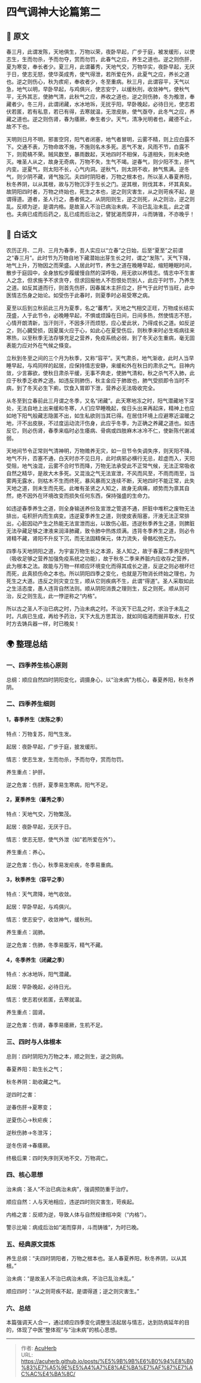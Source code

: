 # 四气调神大论篇第二


## 📜 原文

春三月，此谓发陈，天地俱生，万物以荣，夜卧早起，广步于庭，被发缓形，以使志生，生而勿杀，予而勿夺，赏而勿罚，此春气之应，养生之道也。逆之则伤肝，夏为寒变，奉长者少。夏三月，此谓蕃秀，天地气交，万物华实，夜卧早起，无厌于日，使志无怒，使华英成秀，使气得泄，若所爱在外，此夏气之应，养长之道也。逆之则伤心，秋为痎疟，奉收者少，冬至重病。秋三月，此谓容平，天气以急，地气以明，早卧早起，与鸡俱兴，使志安宁，以缓秋刑，收敛神气，使秋气平，无外其志，使肺气清，此秋气之应，养收之道也，逆之则伤肺，冬为飧泄，奉藏者少。冬三月，此谓闭藏，水冰地坼，无扰乎阳，早卧晚起，必待日光，使志若伏若匿，若有私意，若已有得，去寒就温，无泄皮肤，使气亟夺，此冬气之应，养藏之道也。逆之则伤肾，春为痿厥，奉生者少。天气，清净光明者也，藏德不止，故不下也。

天明则日月不明，邪害空窍，阳气者闭塞，地气者冒明，云雾不精，则上应白露不下。交通不表，万物命故不施，不施则名木多死。恶气不发，风雨不节，白露不下，则菀槁不荣。贼风数至，暴雨数起，天地四时不相保，与道相失，则未央绝灭。唯圣人从之，故身无奇病，万物不失，生气不竭。逆春气，则少阳不生，肝气内变。逆夏气，则太阳不长，心气内洞。逆秋气，则太阴不收，肺气焦满。逆冬气，则少阴不藏，肾气独沉。夫四时阴阳者，万物之根本也，所以圣人春夏养阳，秋冬养阴，以从其根，故与万物沉浮于生长之门。逆其根，则伐其本，坏其真矣。故阴阳四时者，万物之终始也，死生之本也，逆之则灾害生，从之则苛疾不起，是谓得道。道者，圣人行之，愚者佩之。从阴阳则生，逆之则死，从之则治，逆之则乱。反顺为逆，是谓内格。是故圣人不治已病治未病，不治已乱治未乱，此之谓也。夫病已成而后药之，乱已成而后治之，譬犹渴而穿井，斗而铸锥，不亦晚乎！

## 🌿 白话文

农历正月、二月、三月为春季，吾人实应以“立春”之日始，后至“夏至”之前谓之“春三月”。此时节为万物自地下藏潜始出芽生长之时，谓之“发陈”。天气下降，地气上升，万物因之而荣盛。人居此时节，养生之道在晚睡早起，缩短睡眠时间，散步于庭园中，全身放松步履缓慢自然的深呼吸，用无欲以养情志。情志中不生害人之念，但求施予不求贪夺，但求回报他人不怨恨处罚别人，此应于时节，乃养生之道。如反其道而行，则首先伤肝，因春属木主肝应之，肝气于此时节当旺，此中医情志伤身之始论。如受伤于此春时，则夏季时必易受寒之病。

夏至以后到立秋前此三月为夏季，名之“蕃秀”。天地之气相交正旺，万物成长结实茂盛，人于此节令，必晚睡早起，不惧或烦躁在日间，日间多热，然使情志不怒，心情开朗清新，当汗则汗，不因多汗而烦怒，应心爱此状，乃得成长之道。如反逆之，则心臓受损，因夏属火应于心，如此心在夏受伤后，则秋季来时必生咳病往来寒热，以至秋季无法存够充足之营养，免疫系统必弱，到了冬天必生重病，毫无固表能力应对外在气候之倏变。

立秋到冬至之间的三个月为秋季，又称“容平”。天气肃杀，地气渐收，此时人当早睡早起，与鸡同样的起居，应保持情志安静，来缓和外在秋日的肃杀之气。目神内敛，少言寡欲，使秋日肃杀平缓，无事不奔走，使肺气清和，秋之杀气不入肺，此应于秋季乏收养之道。如违反则肺伤，秋主金应于肺故也，肺气受损即令当时不病，到了冬天必生下痢，饮食入胃即下泄，营养必无法吸收完全。

从冬至到立春前此三月谓之冬季，又名“闭藏”。此天寒地冻之时，阳气潜藏地下深处，无法自地上出来缓和冬寒，人们应早睡晚起，俟日头出来再起床，精神上也应如地下阳气般藏志隐匿不出，如生私欲则当其已得。在居住环境上应避寒近温暖之地，汗不出皮肤，不过度运动流汗伤身，此应乎冬季，为正确之养藏之道也。如违反它，则必伤肾，春季来临时必生痿病、骨病或四肢麻木冰冷不仁，使新陈代谢减弱。

天地间节令正常则气清神明，万物赡养无灾，如一旦节令失调失序，则天阳不降，地气不升，否塞不通，白天时亦不见日月，此时病邪必横行无忌，趁虚而入，天阳受阻，地气浊混，云雾不合时节而降，万物无法承受此不正常气候，无法正常吸收自然之精华，是故大木多死。又混浊之气无法宣泄，不风而风至，不雨而雨至，当雾两无露水，则枯木不生而终死，暴风暴雨又连续不断，天地四时不能正常，此失天地之道，则未生而先死。此唯有圣贤之人知之，故身无病痛，顺势而为禀其自然，绝不因外在环境改变而损失任何东西，保持强盛的生命力。

如违逆春季养生之道，则全身输送养份及宣泄之管道不通，肝脏中堆积之废物无法排出，屯积肝内而生病变。违逆夏季养生之道，则使皮表阻塞，汗液无法正常排出，心脏因动产生之热能无法宣泄而出，以致伤心脏。违逆秋季养生之道，则脾脏无法孕藏足够之津液来润泽肺藏，致令肺中热炼烦满。违背冬季养生之道，则必令肾精不藏，肾阳不升反下沉，而无法固精保元，体力流失，骨骼松弛无力。

四季与天地阴阳之道，为宇宙万物生长之本源，圣人知之，故于春夏二季养足阳气（吸收足够之营养加强免疫系统之功能），故于秋冬二季来养脏内应收存之营养，此为根本之法。故能与万物一样顺应环境变化而得其成长之道，反逆之则必根坏烂而死，此真损伤命之本也。所以阴阳四季之变化，也就是万物消长终始之理也，为死生之大道。违反之则灾变立生，顺从它则疾病不生，此谓“得道”。圣人采取如此之生活态度，愚人违背自然法则。顺从阴阳消畏之理则生，反之则死。顺从则可治，反之则生乱，此一悖逆称之“内格”。

所以古之圣人不治已病之时，乃治未病之时。不治天下已乱之时，求治于未乱之时。凡病已生成，再给予药治，天下大乱方思其治，就如同临渴而掘井取水，打仗时方去铸兵器一样，时已晚矣！

## 🌍 整理总结

### 一、四季养生核心原则

总纲：顺应自然四时阴阳变化，调摄身心，以“治未病”为核心，春夏养阳，秋冬养阴。

### 二、四季养生细则

#### 1，春季养生（发陈之季）

特点：万物复苏，阳气生发。

起居：夜卧早起，广步于庭，披发缓形。

情志：使志生发，生而勿杀，予而勿夺，赏而勿罚。

养生重点：护肝。

逆之危害：伤肝，夏季易生寒病，阳气不足。

#### 2，夏季养生（蕃秀之季）

特点：天地气交，万物繁茂。

起居：夜卧早起，无厌于日。

情志：使志无怒，使气外泄（如"若所爱在外"）。

养生重点：养心。

逆之危害：伤心，秋季易发疟疾，冬季易重病。

#### 3，秋季养生（容平之季）

特点：天气肃降，地气收敛。

起居：早卧早起，与鸡俱兴。

情志：使志安宁，收敛神气，缓秋刑。

养生重点：润肺。

逆之危害：伤肺，冬季易腹泻，精气不藏。

#### 4，冬季养生（闭藏之季）

特点：水冰地坼，阳气潜藏。

起居：早卧晚起，必待日光。

情志：使志若伏若匿，去寒就温。

养生重点：固肾。

逆之危害：伤肾，春季易痿厥，生机不足。

### 三、四时与人体根本

总则：四时阴阳为万物之本，顺之则生，逆之则病。

春夏养阳：助生长之气；

秋冬养阴：助收藏之气。

逆四时之害：

逆春伤肝→夏寒变；

逆夏伤心→秋疟疾；

逆秋伤肺→冬泄泻；

逆冬伤肾→春痿厥。

终极后果：四时失序则天地不交，万物凋亡。

### 四、核心思想

治未病：圣人“不治已病治未病”，强调预防重于治疗。

顺应自然：人与天地相应，违逆四时则灾害生，苛疾起。

内格之害：反顺为逆，导致人体与自然规律相冲突（“内格”）。

警示比喻：病成后治如“渴而穿井，斗而铸锥”，为时已晚。

### 五、经典原文提炼

养生总纲：“夫四时阴阳者，万物之根本也。圣人春夏养阳，秋冬养阴，以从其根。”

治未病：“是故圣人不治已病治未病，不治已乱治未乱。”

顺应四时：“从之则苛疾不起，是谓得道；逆之则灾害生。”

### 六、总结

本篇强调天人合一，通过顺应四季变化调整生活起居与情志，达到防病延年的目的，体现了中医“整体观”与“治未病”的核心思想。

---

> 作者: [AcuHerb](acuherb.github.io)  
> URL: https://acuherb.github.io/posts/%E5%9B%9B%E6%B0%94%E8%B0%83%E7%A5%9E%E5%A4%A7%E8%AE%BA%E7%AF%87%E7%AC%AC%E4%BA%8C/  

